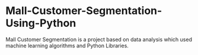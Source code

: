 # Mall-Customer-Segmentation-Using-Python
Mall Customer Segmentation is a project based on data analysis which used machine learning algorithms and Python Libraries.
